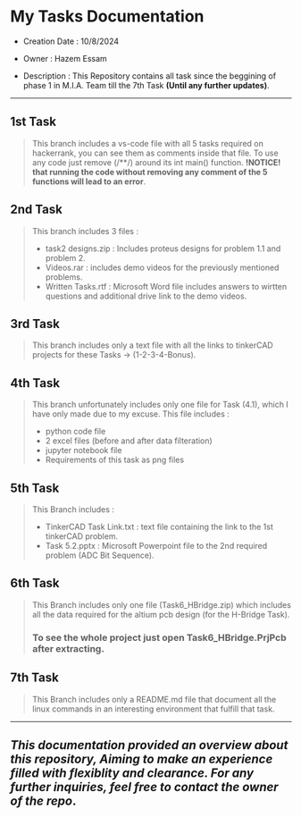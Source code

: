 # My Tasks Documentation
- Creation Date : 10/8/2024
- Owner : Hazem Essam

- Description : This Repository contains all task since the beggining of phase 1 in M.I.A. Team till the 7th Task **(Until any further updates)**.
- ---
## 1st Task
> This branch includes a vs-code file with all 5 tasks required on hackerrank, you can see them as comments  inside that file. To use any code just remove (/**/) around its int main() function.
**!NOTICE! that running the code without removing any comment of the 5 functions will lead to an error**.

## 2nd Task
> This branch includes 3 files :
> - task2 designs.zip : Includes proteus designs for problem 1.1 and problem 2.
> - Videos.rar : includes demo videos for the previously mentioned problems.
> - Written Tasks.rtf : Microsoft Word file includes answers to wirtten questions and additional drive link to the demo videos.

## 3rd Task
> This branch includes only a text file with all the links to tinkerCAD projects for these Tasks -> (1-2-3-4-Bonus).

## 4th Task
> This branch unfortunately includes only one file for Task (4.1), which I have only made due to my excuse.
This file includes : 
> - python code file 
>- 2 excel files (before and after data filteration)
>- jupyter notebook file 
>- Requirements of this task as png files

## 5th Task
> This Branch includes :
> - TinkerCAD Task Link.txt : text file containing the link to the 1st tinkerCAD problem.
> - Task 5.2.pptx : Microsoft Powerpoint file to the 2nd required problem (ADC Bit Sequence).

## 6th Task
> This Branch includes only one file (Task6_HBridge.zip) which includes all the data required for the altium pcb design (for the H-Bridge Task).
> ### To see the whole project just open Task6_HBridge.PrjPcb after extracting.

## 7th Task
> This Branch includes only a README.md file that document all the linux commands in an interesting environment that fulfill that task.
___
## *This documentation provided an overview about this repository, Aiming to make an experience filled with flexiblity and clearance. For any further inquiries, feel free to contact the owner of the repo*.
